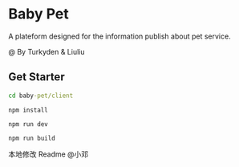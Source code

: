 # Baby Pet

A plateform designed for the information publish about pet service.

@ By Turkyden & Liuliu

## Get Starter

``` cmd
cd baby-pet/client
```

``` npm
npm install
```

``` npm
npm run dev
```

``` npm
npm run build
```

本地修改 Readme @小邓
